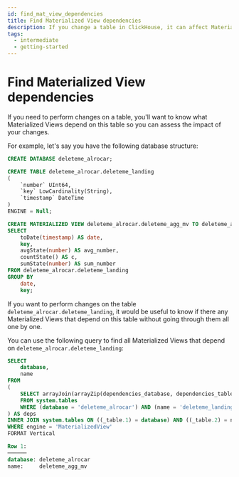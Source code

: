 ```yaml
---
id: find_mat_view_dependencies
title: Find Materialized View dependencies
description: If you change a table in ClickHouse, it can affect Materialized Views that depend on it. Here's how to find all MV dependencies for your ClickHouse table.
tags:
  - intermediate
  - getting-started
---
```


# Find Materialized View dependencies

If you need to perform changes on a table, you'll want to know what Materialized Views depend on this table so you can assess the impact of your changes.

For example, let's say you have the following database structure:

```sql
CREATE DATABASE deleteme_alrocar;

CREATE TABLE deleteme_alrocar.deleteme_landing
(
    `number` UInt64,
    `key` LowCardinality(String),
    `timestamp` DateTime
)
ENGINE = Null;

CREATE MATERIALIZED VIEW deleteme_alrocar.deleteme_agg_mv TO deleteme_alrocar.deleteme_agg_day AS
SELECT
    toDate(timestamp) AS date,
    key,
    avgState(number) AS avg_number,
    countState() AS c,
    sumState(number) AS sum_number
FROM deleteme_alrocar.deleteme_landing
GROUP BY
    date,
    key;
```

If you want to perform changes on the table `deleteme_alrocar.deleteme_landing`, it would be useful to know if there any Materialized Views that depend on this table without going through them all one by one.

You can use the following query to find all Materialized Views that depend on `deleteme_alrocar.deleteme_landing`:

```sql
SELECT
    database,
    name
FROM
(
    SELECT arrayJoin(arrayZip(dependencies_database, dependencies_table)) AS _table
    FROM system.tables
    WHERE (database = 'deleteme_alrocar') AND (name = 'deleteme_landing')
) AS deps
INNER JOIN system.tables ON ((_table.1) = database) AND ((_table.2) = name)
WHERE engine = 'MaterializedView'
FORMAT Vertical

Row 1:
──────
database: deleteme_alrocar
name:     deleteme_agg_mv
```